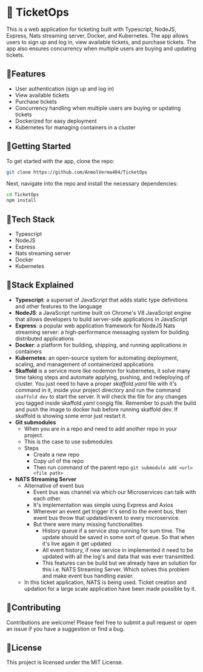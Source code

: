 # 📌 TicketOps

This is a web application for ticketing built with Typescript, NodeJS, Express, Nats streaming server, Docker, and Kubernetes. The app allows users to sign up and log in, view available tickets, and purchase tickets. The app also ensures concurrency when multiple users are buying and updating tickets.

## 🚩Features

- User authentication (sign up and log in)
- View available tickets
- Purchase tickets
- Concurrency handling when multiple users are buying or updating tickets
- Dockerized for easy deployment
- Kubernetes for managing containers in a cluster

## 🚩Getting Started

To get started with the app, clone the repo:

```bash
git clone https://github.com/AnmolVerma404/TicketOps
```

Next, navigate into the repo and install the necessary dependencies:

```bash
cd TicketOps
npm install
```

<!-- To start the app, run:

npm start
The app will be available at http://localhost:3000. -->

## 🚩Tech Stack

- Typescript
- NodeJS
- Express
- Nats streaming server
- Docker
- Kubernetes

## 🚩Stack Explained

- **Typescript**: a superset of JavaScript that adds static type definitions and other features to the language
- **NodeJS**: a JavaScript runtime built on Chrome's V8 JavaScript engine that allows developers to build server-side applications in JavaScript
- **Express**: a popular web application framework for NodeJS
  Nats streaming server: a high-performance messaging system for building distributed applications
- **Docker**: a platform for building, shipping, and running applications in containers
- **Kubernetes**: an open-source system for automating deployment, scaling, and management of containerized applications
- **Skaffold** is a service more like nodemon for kubernetes, it solve many time taking steps and automate applying, pushing, and redeploying of cluster. You just need to have a proper _skaffold.yaml_ file with it's command in it, inside your project directory and run the command `skaffold dev` to start the server. It will check the file for any changes you tagged inside skaffold.yaml congig file. Remember to push the build and push the image to docker hub before running skaffold dev. If skaffold is showing some error just restart it.
- **Git submodules**
  - When you are in a repo and need to add another repo in your project.
  - This is the case to use submodules
  - Steps
    - Create a new repo
    - Copy url of the repo
    - Then run command of the parent repo `git submodule add <url> <file path>`
- **NATS Streaming Server**
  - Alternative of event bus
    - Event bus was channel via which our Microservices can talk with each other.
    - It's implementation was simple using Express and Axios
    - Wherever an event get trigger it's send to the event bus, then event bus throw that updated/event to every microservice.
    - But there were many missing functionalities
      - History queue if a service stop running for sum time. The update should be saved in some sort of queue. So that when it's live again it get updated
      - All event history, if new service in implemented it need to be updated with all the log's and data that was ever transmitted.
      - This features can be build but we already have an solution for this i.e. NATS Streaming Server. Which solves this problem and make event bus handling easier.
  - In this ticket application, NATS is being used. Ticket creation and updation for a large scale application have been made possible by it.

## 🚩Contributing

Contributions are welcome! Please feel free to submit a pull request or open an issue if you have a suggestion or find a bug.

## 🚩License

This project is licensed under the MIT License.
